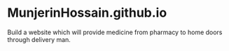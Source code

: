# MunjerinHossain.github.io
Build a website which will provide medicine from pharmacy to home doors through delivery man.
